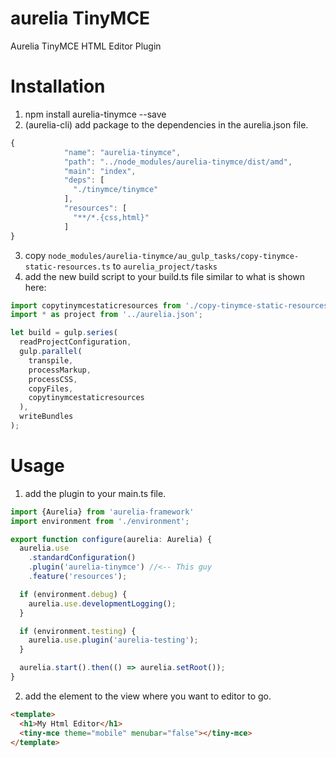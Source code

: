 # aurelia TinyMCE
Aurelia TinyMCE HTML Editor Plugin

# Installation
1. npm install aurelia-tinymce --save
2. (aurelia-cli) add package to the dependencies in the aurelia.json file.
```javascript
{
            "name": "aurelia-tinymce",
            "path": "../node_modules/aurelia-tinymce/dist/amd",
            "main": "index",
            "deps": [
              "./tinymce/tinymce"
            ],            
            "resources": [
              "**/*.{css,html}"
            ]
}
```
3. copy `node_modules/aurelia-tinymce/au_gulp_tasks/copy-tinymce-static-resources.ts` to `aurelia_project/tasks`
4. add the new build script to your build.ts file similar to what is shown here:
```javascript
import copytinymcestaticresources from './copy-tinymce-static-resources';
import * as project from '../aurelia.json';

let build = gulp.series(
  readProjectConfiguration,
  gulp.parallel(
    transpile,
    processMarkup,
    processCSS,
    copyFiles,
    copytinymcestaticresources
  ),
  writeBundles
);
```

# Usage

1. add the plugin to your main.ts file.
```javascript
import {Aurelia} from 'aurelia-framework'
import environment from './environment';

export function configure(aurelia: Aurelia) {
  aurelia.use
    .standardConfiguration()
    .plugin('aurelia-tinymce') //<-- This guy
    .feature('resources');

  if (environment.debug) {
    aurelia.use.developmentLogging();
  }

  if (environment.testing) {
    aurelia.use.plugin('aurelia-testing');
  }

  aurelia.start().then(() => aurelia.setRoot());
}
```

2. add the element to the view where you want to editor to go.
```html
<template>
  <h1>My Html Editor</h1>
  <tiny-mce theme="mobile" menubar="false"></tiny-mce>
</template>
```